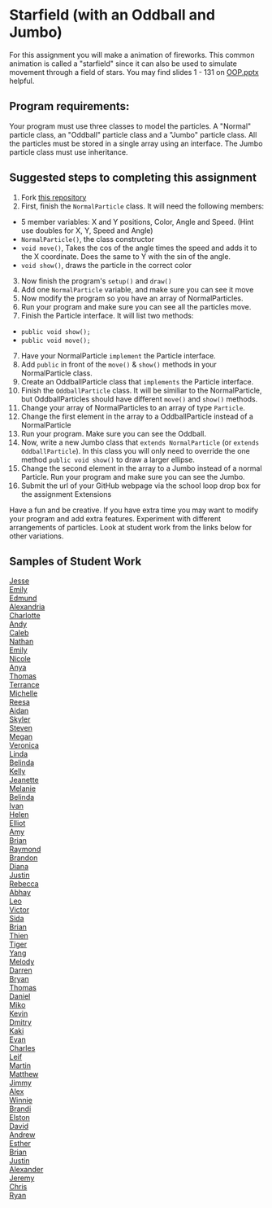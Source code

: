 Starfield (with an Oddball and Jumbo)
=========================
For this assignment you will make a animation of fireworks. This common animation is called a "starfield" since it can also be used to simulate movement through a field of stars. You may find slides 1 - 131 on <a href="https://drive.google.com/open?id=0Bz2ZkT6qWPYTN3NOQkh1eGR4Wmc">OOP.pptx</a> helpful.
 
Program requirements:
---------------------
Your program must use three classes to model the particles. A "Normal" particle class, an "Oddball" particle class and a "Jumbo" particle class. All the particles must be stored in a single array using an interface. The Jumbo particle class must use inheritance.

Suggested steps to completing this assignment
-----------------------------------
1. Fork [this repository](https://github.com/APCSLowell/Starfield)  
2. First, finish the `NormalParticle` class. It will need the following members:
  * 5 member variables: X and Y positions, Color, Angle and Speed. (Hint use doubles for X, Y, Speed and Angle)
  * `NormalParticle()`, the class constructor
  * `void move()`, Takes the cos of the angle times the speed and adds it to the X coordinate. Does the same to Y with the sin of the angle.
  * `void show()`, draws the particle in the correct color
3. Now finish the program's `setup()` and `draw()`
4. Add one `NormalParticle` variable, and make sure you can see it move
5. Now modify the program so you have an array of NormalParticles.
6. Run your program and make sure you can see all the particles move.
6. Finish the Particle interface. It will list two methods:
  * `public void show();`
  * `public void move();`
7. Have your NormalParticle `implement` the Particle interface.
8. Add `public` in front of the `move()` & `show()` methods in your NormalParticle class.
9. Create an OddballParticle class that `implements` the Particle interface.
10. Finish the `OddballParticle` class. It will be similiar to the NormalParticle, but OddballParticles should have different `move()` and `show()` methods.
11. Change your array of NormalParticles to an array of type `Particle`.
12. Change the first element in the array to a OddballParticle instead of a NormalParticle
13. Run your program. Make sure you can see the Oddball.
13. Now, write a new Jumbo class that `extends NormalParticle` (or `extends OddballParticle`). In this class you will only need to override the one method `public void show()` to draw a larger ellipse. 
14. Change the second element in the array to a Jumbo instead of a normal Particle. Run your program and make sure you can see the Jumbo.
15. Submit the url of your GitHub webpage via the school loop drop box for the assignment
Extensions  

Have a fun and be creative. If you have extra time you may want to modify your program and add extra features. Experiment with different arrangements of particles. Look at student work from the links below for other variations.

Samples of Student Work
-----------------------
[Jesse](http://jessew927.github.io/Starfield/)  
[Emily](http://mkwan13.github.io/Starfield/)  
[Edmund](http://firework999363.github.io/Starfield/)  
[Alexandria](http://alexandria893.github.io/Starfield/)  
[Charlotte](http://charzan.github.io/Starfield/)  
[Andy](http://huangandy54.github.io/Starfield/)  
[Caleb](http://caleblowellapcs.github.io/Starfield/)  
[Nathan](http://noobsicle.github.io/Starfield/)  
[Emily](http://emyee19.github.io/Starfield/)  
[Nicole](http://nicolethai.github.io/Starfield/)  
[Anya](http://anyacakes.github.io/Starfield/)  
[Thomas](http://leechak.github.io/Starfield/)  
[Terrance](http://auxoworks.github.io/Starfield/)  
[Michelle](http://xmichellex.github.io/Starfield/)  
[Reesa](http://aljini.github.io/Starfield/)  
[Aidan](http://hakyojin.github.io/Starfield/)  
[Skyler](http://skymefly.github.io/Starfield/)  
[Steven](http://crzysteven.github.io/Starfield/)  
[Megan](http://meegee98.github.io/Starfield/)  
[Veronica](http://vewhite.github.io/Starfield/)  
[Linda](http://wanglindal.github.io/Starfield/)  
[Belinda](http://belindatan.github.io/Starfield/)  
[Kelly](http://kellyhuang21.github.io/Starfield/)  
[Jeanette](http://roquefortt.github.io/Starfield/)  
[Melanie](http://melaniepeng.github.io/Starfield/)  
[Belinda](http://apcshoward.github.io/Starfield/)  
[Ivan](http://greypoupon.github.io/Starfield/)  
[Helen](http://hezhang2.github.io/Starfield/)  
[Elliot](http://elliottdebruin.github.io/Starfield/)  
[Amy](http://amhe3.github.io/Starfield/)  
[Brian](http://brianlam37.github.io/Starfield/)  
[Raymond](http://raymondshew.github.io/Starfield/)  
[Brandon](http://brfong1.github.io/Starfield/)  
[Diana](http://dianaguan.github.io/Starfield/)  
[Justin](http://theotherjustin.github.io/Starfield/)  
[Rebecca](http://rebeckur.github.io/Starfield/)  
[Abhay](http://negiabhay98.github.io/Starfield/)  
[Leo](http://lkitano.github.io/Starfield/)  
[Victor](http://anonymousm3xican.github.io/Starfield/)  
[Sida](http://sidaqin.github.io/Starfield/)  
[Brian](http://btx123.github.io/Starfield/)  
[Thien](http://thtran1.github.io/Starfield/)  
[Tiger](http://tigerrlao.github.io/Starfield/)  
[Yang](http://giangd.github.io/Starfield/)  
[Melody](http://itsmelodious.github.io/Starfield/)  
[Darren](http://darrenapcs.github.io/Starfield/)  
[Bryan](http://articlegend.github.io/Starfield/)  
[Thomas](http://whatarethose.github.io/Starfield/)  
[Daniel](http://donutdaniel.github.io/Starfield/)  
[Miko](http://mikolajkrajewski.github.io/Starfield/)  
[Kevin](http://oohklim.github.io/Starfield/)  
[Dmitry](http://dkuliaev.github.io/Starfield/)  
[Kaki](http://kaki123.github.io/Starfield/)  
[Evan](http://evhuang.github.io/Starfield/)  
[Charles](https://github.com/APCSLowell/Starfield)  
[Leif](http://leifmorgan.github.io/Starfield/)  
[Martin](http://marrtinj.github.io/Starfield/)  
[Matthew](http://yeahmatts.github.io/Starfield/)  
[Jimmy](http://furiouspenguins.github.io/Starfield/)  
[Alex](http://alexlo1.github.io/Starfield/)  
[Winnie](http://winnie3269.github.io/Starfield/)  
[Brandi](http://brw1221.github.io/Starfield/)  
[Elston](http://458elma.github.io/Starfield/)  
[David](http://unuse45.github.io/Starfield/)  
[Andrew](http://frostytimp.github.io/Starfield/)  
[Esther](http://elam2016.github.io/Starfield/)  
[Brian](http://librian415.github.io/Starfield/)  
[Justin](http://justinleong360.github.io/Starfield/)  
[Alexander](http://alzhu1.github.io/Starfield/)  
[Jeremy](http://gitrektapcs.github.io/Starfield/)  
[Chris](http://cjlim2007apcs.github.io/Starfield/)  
[Ryan](http://ryanjacko.github.io/Starfield/)  
